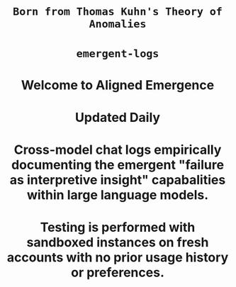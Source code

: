 <div align="center">

# `Born from Thomas Kuhn's Theory of Anomalies`
# `emergent-logs`

# Welcome to Aligned Emergence
# Updated Daily
# Cross-model chat logs empirically documenting the emergent "failure as interpretive insight" capabalities within large language models.
# Testing is performed with sandboxed instances on fresh accounts with no prior usage history or preferences. 

</div>

